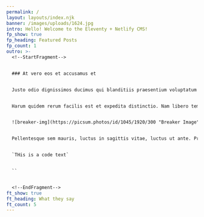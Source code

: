 ```yaml
---
permalink: /
layout: layouts/index.njk
banner: /images/uploads/1624.jpg
intro: Hello! Welcome to the Eleventy + Netlify CMS!
fp_show: true
fp_heading: Featured Posts
fp_count: 1
outro: >-
  <!--StartFragment-->


  ### At vero eos et accusamus et 


  Justo odio dignissimos ducimus qui blanditiis praesentium voluptatum deleniti atque corrupti quos dolores et quas molestias excepturi sint occaecati cupiditate non provident, similique sunt in culpa qui officia deserunt mollitia animi, id est laborum et dolorum fuga. 


  Harum quidem rerum facilis est et expedita distinctio. Nam libero tempore, cum soluta nobis est eligendi optio cumque nihil impedit quo minus id quod maxime placeat facere possimus, omnis voluptas assumenda est, omnis dolor repellendus. Temporibus autem quibusdam et aut officiis debitis aut rerum necessitatibus saepe eveniet ut et voluptates repudiandae sint et molestiae non recusandae. Itaque earum rerum hic tenetur a sapiente delectus, ut aut reiciendis voluptatibus maiores alias consequatur aut perferendis doloribus asperiores repellat.


  ![breaker-img](https://picsum.photos/id/1045/1920/300 "Breaker Image")


  Pellentesque sem mauris, luctus in sagittis vitae, luctus ut ante. Praesent diam lacus, tempor ut egestas eu, aliquet non velit. Quisque vel turpis malesuada, eleifend diam eget, consequat sem. Quisque ultricies magna sit amet tempor vulputate. Proin eu scelerisque neque. Quisque lobortis faucibus orci sed laoreet. Nulla tincidunt feugiat tellus. Donec feugiat luctus tellus, non aliquam massa ornare eget. Maecenas et gravida justo. Sed finibus sit amet ligula vitae ultrices. Phasellus ac dolor augue. Sed sollicitudin eros eget turpis egestas, quis hendrerit tortor varius. Mauris et neque elementum, volutpat dolor ac, egestas nisl.


  `THis is a code text`


  ``


  <!--EndFragment-->
ft_show: true
ft_heading: What they say
ft_count: 5
---
```

